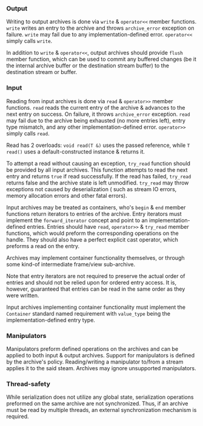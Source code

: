 ### Output

Writing to output archives is done via `write` & `operator<<` member functions. `write` writes an entry to the archive
and throws `archive_error` exception on failure. `write` may fail due to any implementation-defined error. `operator<<`
simply calls `write`.

In addition to `write` & `operator<<`, output archives should provide `flush` member function, which can be used to
commit any buffered changes (be it the internal archive buffer or the destination stream buffer) to the destination
stream or buffer.

### Input

Reading from input archives is done via `read` & `operator>>` member functions. `read` reads the current entry of the
archive & advances to the next entry on success. On failure, it throws `archive_error` exception. `read` may fail due to
the archive being exhausted (no more entries left), entry type mismatch, and any other implementation-defined
error. `operator>>` simply calls `read`.

Read has 2 overloads: `void read(T &)` uses the passed reference, while `T read()` uses a default-constructed instance &
returns it.

To attempt a read without causing an exception, `try_read` function should be provided by all input archives. This
function attempts to read the next entry and returns `true` if read successfully. If the read has failed, `try_read`
returns false and the archive state is left unmodified. `try_read` may throw exceptions not caused by deserialization (
such as stream IO errors, memory allocation errors and other fatal errors).

Input archives may be treated as containers, who's `begin` & `end` member functions return iterators to entries of the
archive. Entry iterators must implement the `forward_iterator` concept and point to an implementation-defined entries.
Entries should have `read`, `operator>>` & `try_read` member functions, which would preform the corresponding operations
on the handle. They should also have a perfect explicit cast operator, which preforms a read on the entry.

Archives may implement container functionality themselves, or through some kind-of intermediate frame/view sub-archive.

Note that entry iterators are not required to preserve the actual order of entries and should not be relied upon for
ordered entry access. It is, however, guaranteed that entries can be read in the same order as they were written.

Input archives implementing container functionality must implement the `Container` standard named requirement
with `value_type` being the implementation-defined entry type.

### Manipulators

Manipulators preform defined operations on the archives and can be applied to both input & output archives. Support for
manipulators is defined by the archive's policy. Reading/writing a manipulator to/from a stream applies it to the said
steam. Archives may ignore unsupported manipulators.

### Thread-safety

While serialization does not utilize any global state, serialization operations preformed on the same archive are not
synchronized. Thus, if an archive must be read by multiple threads, an external synchronization mechanism is required.